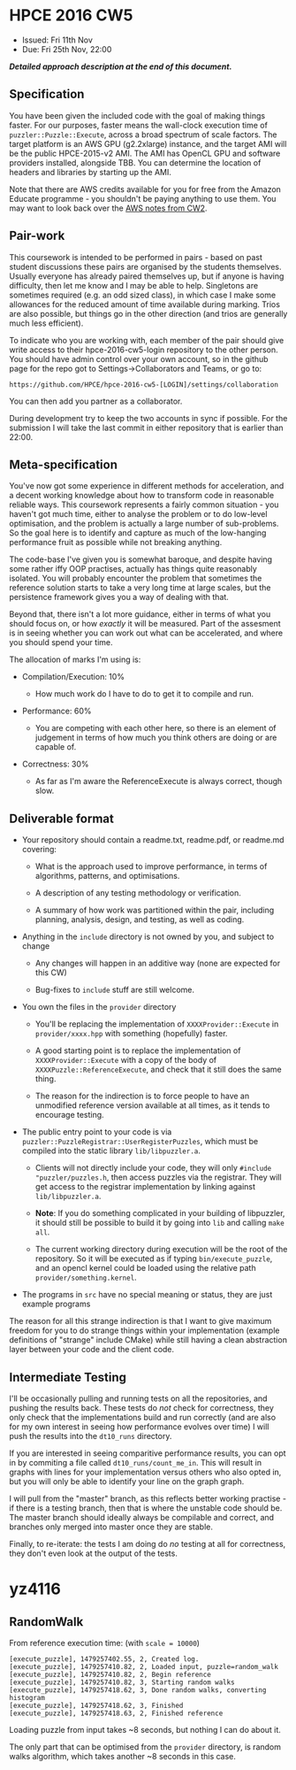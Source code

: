HPCE 2016 CW5
=============

- Issued: Fri 11th Nov
- Due: Fri 25th Nov, 22:00

***Detailed approach description at the end of this document.***

Specification
-------------

You have been given the included code with the
goal of making things faster. For our purposes,
faster means the wall-clock execution time of
`puzzler::Puzzle::Execute`, across a broad spectrum
of scale factors. The target platform is an
AWS GPU (g2.2xlarge) instance, and the target AMI
will be the public HPCE-2015-v2 AMI. The AMI has
OpenCL GPU and software providers installed, alongside
TBB. You can determine the location of headers and
libraries by starting up the AMI.

Note that there are AWS credits available for you for
free from the Amazon Educate programme - you shouldn't
be paying anything to use them. You may want to look
back over the [AWS notes from CW2](https://github.com/HPCE/hpce-2016-cw2/blob/master/aws.md).

Pair-work
---------

This coursework is intended to be performed in pairs - based on
past student discussions these pairs are organised by the
students themselves. Usually everyone has already paired themselves
up, but if anyone is having difficulty, then let me know and
I may be able to help. Singletons are sometimes required (e.g.
an odd sized class), in which case I make some allowances for
the reduced amount of time available during marking. Trios are
also possible, but things go in the other direction (and trios
are generally much less efficient).

To indicate who you are working with, each member of the
pair should give write access to their hpce-2016-cw5-login
repository to the other person. You should have admin
control over your own account, so in the github page for
the repo got to Settings->Collaborators and Teams, or
go to:

    https://github.com/HPCE/hpce-2016-cw5-[LOGIN]/settings/collaboration
    
You can then add you partner as a collaborator.

During development try to keep the two accounts in sync if possible.
For the submission I will take the last commit in either repository
that is earlier than 22:00.

Meta-specification
------------------

You've now got some experience in different methods
for acceleration, and a decent working knowledge
about how to transform code in reasonable reliable
ways. This coursework represents a fairly common
situation - you haven't got much time, either to analyse
the problem or to do low-level optimisation, and the problem
is actually a large number of sub-problems. So the goal
here is to identify and capture as much of the low-hanging
performance fruit as possible while not breaking anything.

The code-base I've given you is somewhat baroque,
and despite having some rather iffy OOP practises,
actually has things quite reasonably
isolated. You will probably encounter the problem
that sometimes the reference solution starts to take
a very long time at large scales, but the persistence
framework gives you a way of dealing with that.

Beyond that, there isn't a lot more guidance, either
in terms of what you should focus on, or how
_exactly_ it will be measured. Part of the assesment
is in seeing whether you can work out what can be
accelerated, and where you should spend your time.

The allocation of marks I'm using is:

- Compilation/Execution: 10%

  - How much work do I have to do to get it to compile and run.

- Performance: 60%

  - You are competing with each other here, so there is an element of
    judgement in terms of how much you think others are doing or are
    capable of.

- Correctness: 30%

  - As far as I'm aware the ReferenceExecute is always correct, though slow.

Deliverable format
------------------

- Your repository should contain a readme.txt, readme.pdf, or readme.md covering:

    - What is the approach used to improve performance, in terms of algorithms, patterns, and optimisations.

    - A description of any testing methodology or verification.

    - A summary of how work was partitioned within the pair, including planning, analysis, design, and testing, as well as coding.

- Anything in the `include` directory is not owned by you, and subject to change

  - Any changes will happen in an additive way (none are expected for this CW)

  - Bug-fixes to `include` stuff are still welcome.
  
- You own the files in the `provider` directory

  - You'll be replacing the implementation of `XXXXProvider::Execute` in `provider/xxxx.hpp`
    with something (hopefully) faster.
  
  - A good starting point is to replace the implementation of `XXXXProvider::Execute` with a copy
    of the body of `XXXXPuzzle::ReferenceExecute`, and check that it still does the same thing.
    
  - The reason for the indirection is to force people to have an unmodified reference version
    available at all times, as it tends to encourage testing.

- The public entry point to your code is via `puzzler::PuzzleRegistrar::UserRegisterPuzzles`,
    which must be compiled into the static library `lib/libpuzzler.a`.

    - Clients will not directly include your code, they will only `#include "puzzler/puzzles.h`,
      then access puzzles via the registrar. They will get access to the registrar implementation
      by linking against `lib/libpuzzler.a`.

    - **Note**: If you do something complicated in your building of libpuzzler, it should still be
      possible to build it by going into `lib` and calling `make all`.

    - The current working directory during execution will be the root of the repository. So
      it will be executed as if typing `bin/execute_puzzle`, and an opencl kernel could be
      loaded using the relative path `provider/something.kernel`.

- The programs in `src` have no special meaning or status, they are just example programs

The reason for all this strange indirection is that I want to give
maximum freedom for you to do strange things within your implementation
(example definitions of "strange" include CMake) while still having a clean
abstraction layer between your code and the client code.

Intermediate Testing
--------------------

I'll be occasionally pulling and running tests on all the repositories, and
pushing the results back. These tests do _not_ check for correctness, they only check
that the implementations build and run correctly (and are also for my own interest
in seeing how performance evolves over time) I will push the results into
the `dt10_runs` directory.

If you are interested in seeing comparitive performance results, you can opt in
by commiting a file called `dt10_runs/count_me_in`. This will result in graphs with
lines for your implementation versus others who also opted in, but you will only be able
to identify your line on the graph graph.

I will pull from the "master" branch, as this reflects better working practise - if
there is a testing branch, then that is where the unstable code should
be. The master branch should ideally always be compilable and correct, and
branches only merged into master once they are stable.

Finally, to re-iterate: the tests I am doing do _no_ testing at all for correctness, they
don't even look at the output of the tests.


yz4116
======

RandomWalk
----------

From reference execution time: (with `scale = 10000`)

```
[execute_puzzle], 1479257402.55, 2, Created log.
[execute_puzzle], 1479257410.82, 2, Loaded input, puzzle=random_walk
[execute_puzzle], 1479257410.82, 2, Begin reference
[execute_puzzle], 1479257410.82, 3, Starting random walks
[execute_puzzle], 1479257418.62, 3, Done random walks, converting histogram
[execute_puzzle], 1479257418.62, 3, Finished
[execute_puzzle], 1479257418.63, 2, Finished reference
```

Loading puzzle from input takes ~8 seconds, but nothing I can do about it.

The only part that can be optimised from the `provider` directory, is random walks algorithm, which takes another ~8 seconds in this case.
